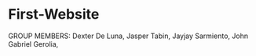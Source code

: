 # First-Website

GROUP MEMBERS:
Dexter De Luna,
Jasper Tabin,
Jayjay Sarmiento,
John Gabriel Gerolia,
